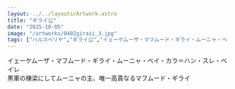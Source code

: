 ```yaml
---
layout: ../../layouts/Artwork.astro
title: "ギライ公"
date: "2025-10-05"
image: "/artworks/0402giraii_3.jpg"
tags: ["ハルスベリヤ","ギライ公","イェーケムーザ・マフムード・ギライ・ムーニャ・ベイ・カラ＝ハン・スレ・ベイレ"]
---
```


イェーケムーザ・マフムード・ギライ・ムーニャ・ベイ・カラ＝ハン・スレ・ベイレ  
黒軍の棟梁にしてムーニャの主、唯一高貴なるマフムード・ギライ